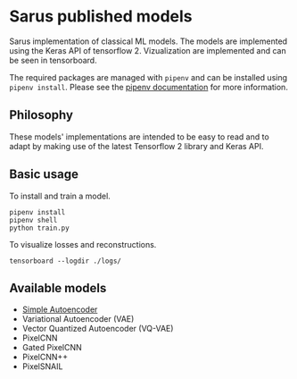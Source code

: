 # Sarus published models

Sarus implementation of classical ML models. The models are implemented using the Keras API of tensorflow 2. Vizualization are implemented and can be seen in tensorboard.

The required packages are managed with `pipenv` and can be installed using `pipenv install`. Please see the [pipenv documentation](https://pipenv-fork.readthedocs.io/en/latest/) for more information.

## Philosophy

These models' implementations are intended to be easy to read and to adapt by making use of the latest Tensorflow 2 library and Keras API.

## Basic usage

To install and train a model.

```shell
pipenv install
pipenv shell
python train.py
```

To visualize losses and reconstructions.

```shell
tensorboard --logdir ./logs/
```

## Available models

* [Simple Autoencoder](./simple_autoencoder)
* Variational Autoencoder (VAE)
* Vector Quantized Autoencoder (VQ-VAE)
* PixelCNN
* Gated PixelCNN
* PixelCNN++
* PixelSNAIL